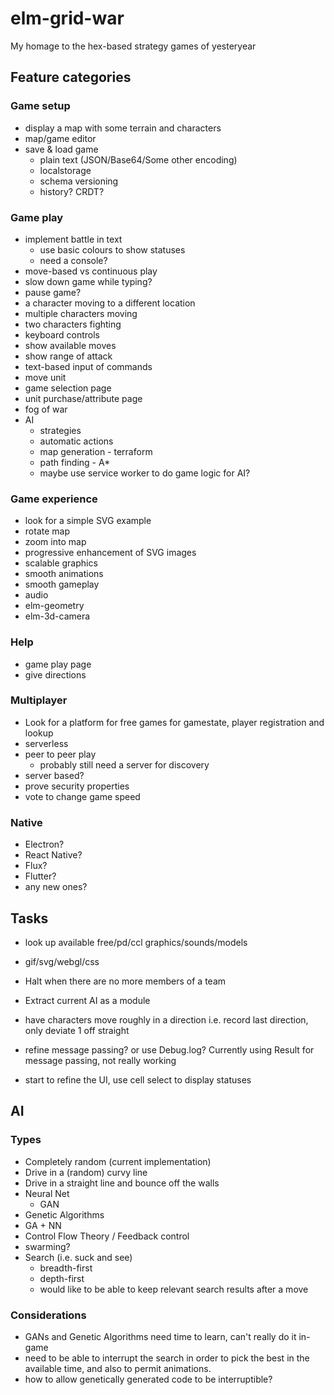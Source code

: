 # elm-grid-war

My homage to the hex-based strategy games of yesteryear

## Feature categories
### Game setup
  - display a map with some terrain and characters
  - map/game editor
  - save & load game
    - plain text (JSON/Base64/Some other encoding)
    - localstorage
    - schema versioning
    - history? CRDT?
### Game play
  - implement battle in text
    - use basic colours to show statuses
    - need a console?
  - move-based vs continuous play
  - slow down game while typing?
  - pause game?
  - a character moving to a different location
  - multiple characters moving
  - two characters fighting
  - keyboard controls
  - show available moves
  - show range of attack
  - text-based input of commands
  - move unit
  - game selection page
  - unit purchase/attribute page
  - fog of war
  - AI
    - strategies
    - automatic actions
    - map generation - terraform
    - path finding - A*
    - maybe use service worker to do game logic for AI?
### Game experience
  - look for a simple SVG example
  - rotate map
  - zoom into map
  - progressive enhancement of SVG images
  - scalable graphics
  - smooth animations
  - smooth gameplay
  - audio
  - elm-geometry
  - elm-3d-camera  
### Help
  - game play page
  - give directions
### Multiplayer
  - Look for a platform for free games for gamestate, player registration and lookup
  - serverless
  - peer to peer play
    - probably still need a server for discovery
  - server based?
  - prove security properties
  - vote to change game speed
### Native
  - Electron?
  - React Native?
  - Flux?
  - Flutter?
  - any new ones?

## Tasks

- look up available free/pd/ccl graphics/sounds/models
- gif/svg/webgl/css

- Halt when there are no more members of a team
- Extract current AI as a module
- have characters move roughly in a direction i.e. record last direction, only deviate 1 off straight
- refine message passing? or use Debug.log? Currently using Result for message passing, not really working
- start to refine the UI, use cell select to display statuses

## AI
### Types
- Completely random (current implementation)
- Drive in a (random) curvy line
- Drive in a straight line and bounce off the walls
- Neural Net
  - GAN
- Genetic Algorithms
- GA + NN
- Control Flow Theory / Feedback control
- swarming?
- Search (i.e. suck and see)
  - breadth-first
  - depth-first
  - would like to be able to keep relevant search results after a move
### Considerations
- GANs and Genetic Algorithms need time to learn, can't really do it in-game
- need to be able to interrupt the search in order to pick the best in the available time, and also to permit animations.
- how to allow genetically generated code to be interruptible?



